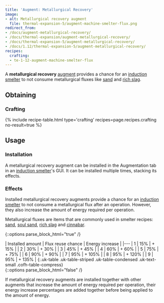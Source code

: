 ```yaml
---
title: 'Augment: Metallurgical Recovery'
image:
- alt: Metallurgical recovery augment
  file: thermal-expansion-5/augment-machine-smelter-flux.png
redirect_from:
- /docs/augment-metallurgical-recovery/
- /docs/thermal-expansion/augment-metallurgical-recovery/
- /docs/thermal-expansion-5/augment-metallurgical-recovery/
- /docs/1.12/thermal-expansion-5/augment-metallurgical-recovery/
recipes:
  crafting:
  - te-1-12-augment-machine-smelter-flux
---
```


A **metallurgical recovery** [augment](../augments/) provides a chance for an
[induction smelter](../induction-smelter/) to not consume metallurgical
fluxes like [sand](https://minecraft.wiki/w/Sand) and [rich
slag](../../thermal-foundation/rich-slag/).


Obtaining
---------

### Crafting
{% include recipe-table.html type='crafting' recipes=page.recipes.crafting no-result=true %}


Usage
-----

### Installation
A metallurgical recovery augment can be installed in the Augmentation tab in an
[induction smelter](../induction-smelter/)'s GUI. It can be installed
multiple times, stacking its effects.

### Effects
Installed metallurgical recovery augments provide a chance for an [induction
smelter](../induction-smelter/) to not consume a metallurgical flux after an
operation. However, they also increase the amount of energy required per
operation.

Metallurgical fluxes are items that are commonly used in smelter recipes:
[sand](https://minecraft.wiki/w/Sand), [soul
sand](https://minecraft.wiki/w/Soul_Sand), [rich slag](../../thermal-foundation/rich-slag/)
and [cinnabar](../../thermal-foundation/cinnabar/).

{::options parse_block_html="true" /}
<div class="uk-overflow-container">
| Installed amount | Flux reuse chance | Energy increase |
|---
| 1 | 15% | + 15% |
| 2 | 30% | + 30% |
| 3 | 45% | + 45% |
| 4 | 60% | + 60% |
| 5 | 75% | + 75% |
| 6 | 90% | + 90% |
| 7 | 95% | + 105% |
| 8 | 95% | + 120% |
| 9 | 95% | + 135% |
{:.uk-table .uk-table-striped .uk-table-condensed .uk-text-small .cofh-table-compress}
</div>
{::options parse_block_html="false" /}

If metallurgical recovery augments are installed together with other augments
that increase the amount of energy required per operation, their energy increase
percentages are added together before being applied to the amount of energy.
